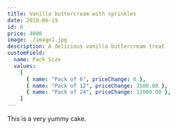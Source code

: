 ```yaml
---
title: Vanilla buttercream with sprinkles
date: 2019-06-19
id: 6
price: 4000
image: ./image1.jpg
description: A delicious vanilla buttercream treat
customField:
  name: Pack Size
  values:
    [
      { name: "Pack of 6", priceChange: 0 },
      { name: "Pack of 12", priceChange: 3500.00 },
      { name: "Pack of 24", priceChange: 12000.00 },
    ]
---
```


This is a very yummy cake.
